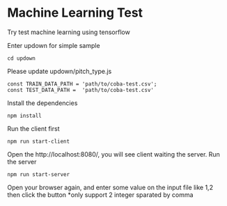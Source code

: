 # Machine Learning Test
Try test machine learning using tensorflow

Enter updown for simple sample
```
cd updown
```

Please update updown/pitch_type.js
```
const TRAIN_DATA_PATH = 'path/to/coba-test.csv';
const TEST_DATA_PATH =  'path/to/coba-test.csv'
```
Install the dependencies
```
npm install
```
Run the client first
```
npm run start-client
```
Open the http://localhost:8080/, you will see client waiting the server.
Run the server
```
npm run start-server
```
Open your browser again, and enter some value on the input file like
1,2
then click the button
*only support 2 integer sparated by comma